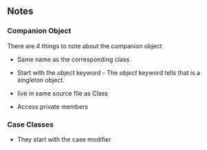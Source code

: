 ## Notes


### Companion Object

There are 4 things to note about the companion object

- Same name as the corresponding class

- Start with the _object_ keyword - The _object_ keyword tells that is a singleton object. 

- live in same source file as Class

- Access private members

### Case Classes
- They start with the case modifier